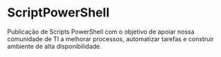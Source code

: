# ScriptPowerShell
Publicação de Scripts PowerShell com o objetivo de apoiar nossa comunidade de TI a melhorar processos, automatizar tarefas e construir ambiente de alta disponibilidade.
